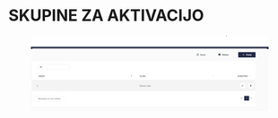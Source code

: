 # SKUPINE ZA AKTIVACIJO

<figure><img src=".gitbook/assets/image (254).png" alt=""><figcaption></figcaption></figure>
